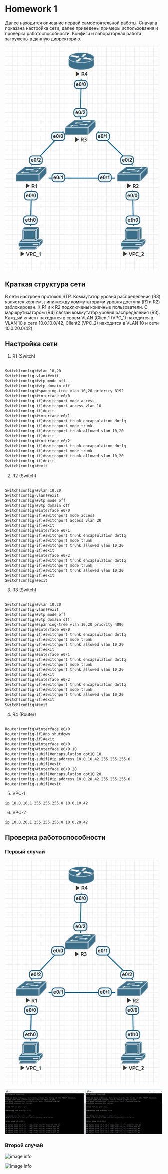 # Homework 1

Далее находится описание первой самостоятельной работы. Сначала показана настройка сети, далее приведены примеры использования и проверка работоспособности. Конфиги и лабораторная работа загружены в данную дирректорию.

![image info](topology.jpg)

## Краткая структура сети

В сети настроен протокол STP. Коммутатор уровня распределения (R3) является корнем, линк между коммутаторами уровня доступа (R1 и R2) заблокирован. К R1 и к R2 подключены конечные пользователи. С маршрутизатором (R4) связан коммутатор уровня распределения (R3). Каждый клиент находится в своем VLAN (Client1 (VPC_1) находится в VLAN 10 и сети 10.0.10.0/42, Client2 (VPC_2) находится в VLAN 10 и сети 10.0.20.0/42). 

## Настройка сети

1) R1 (Switch)

```

Switch(config)#vlan 10,20
Switch(config-vlan)#exit
Switch(config)#vtp mode off
Switch(config)#vtp domain off
Switch(config)#spanning-tree vlan 10,20 priority 8192
Switch(config)#interface e0/0
Switch(config-if)#switchport mode access
Switch(config-if)#switchport access vlan 10
Switch(config-if)#exit
Switch(config)#interface e0/1
Switch(config-if)#switchport trunk encapsulation dot1q
Switch(config-if)#switchport mode trunk
Switch(config-if)#switchport trunk allowed vlan 10,20
Switch(config-if)#exit
Switch(config)#interface e0/2
Switch(config-if)#switchport trunk encapsulation dot1q
Switch(config-if)#switchport mode trunk
Switch(config-if)#switchport trunk allowed vlan 10,20
Switch(config-if)#exit
Switch(config)#exit

```

2) R2 (Switch)

```

Switch(config)#vlan 10,20
Switch(config-vlan)#exit
Switch(config)#vtp mode off
Switch(config)#vtp domain off
Switch(config)#interface e0/0
Switch(config-if)#switchport mode access
Switch(config-if)#switchport access vlan 20
Switch(config-if)#exit
Switch(config)#interface e0/1
Switch(config-if)#switchport trunk encapsulation dot1q
Switch(config-if)#switchport mode trunk
Switch(config-if)#switchport trunk allowed vlan 10,20
Switch(config-if)#exit
Switch(config)#interface e0/2
Switch(config-if)#switchport trunk encapsulation dot1q
Switch(config-if)#switchport mode trunk
Switch(config-if)#switchport trunk allowed vlan 10,20
Switch(config-if)#exit
Switch(config)#exit

```
3) R3 (Switch)

```

Switch(config)#vlan 10,20
Switch(config-vlan)#exit
Switch(config)#vtp mode off
Switch(config)#vtp domain off
Switch(config)#spanning-tree vlan 10,20 priority 4096
Switch(config)#interface e0/0
Switch(config-if)#switchport trunk encapsulation dot1q
Switch(config-if)#switchport mode trunk
Switch(config-if)#switchport trunk allowed vlan 10,20
Switch(config-if)#exit
Switch(config)#interface e0/1
Switch(config-if)#switchport trunk encapsulation dot1q
Switch(config-if)#switchport mode trunk
Switch(config-if)#switchport trunk allowed vlan 10,20
Switch(config-if)#exit
Switch(config)#interface e0/2
Switch(config-if)#switchport trunk encapsulation dot1q
Switch(config-if)#switchport mode trunk
Switch(config-if)#switchport trunk allowed vlan 10,20
Switch(config-if)#exit
Switch(config)#exit

```

4) R4 (Router)
```

Router(config)#interface e0/0
Router(config-if)#no shutdown
Router(config-if)#exit
Router(config)#interface e0/0
Router(config)#interface e0/0.10
Router(config-subif)#encapsulation dot1Q 10
Router(config-subif)#ip address 10.0.10.42 255.255.255.0
Router(config-subif)#exit
Router(config)#interface e0/0.20
Router(config-subif)#encapsulation dot1Q 20
Router(config-subif)#ip address 10.0.20.42 255.255.255.0
Router(config-subif)#exit

```

5) VPC-1

```
ip 10.0.10.1 255.255.255.0 10.0.10.42

```

6) VPC-2

```
ip 10.0.20.1 255.255.255.0 10.0.20.42

```

## Проверка работоспособности

### Первый случай

![image info](topology.jpg)


![image info](test_1.jpg)

### Второй случай

![image info](topology_2.jpg)


![image info](test_2jpg.jpg)
